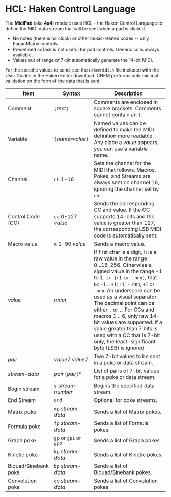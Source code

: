 # HCL: Haken Control Language

The **MidiPad** (aka **4x4**) module uses HCL - the Haken Control Language to define the MIDI data stream that will be sent when a pad is clicked.

- No notes (there is no clock) or other music-related codes -- only EaganMatrix controls.
- Predefined ccTask is not useful for pad controls. Generic cc is always available.
- Values out of range of 7-bit automatically generate the 14-bit MIDI.

For the specific values to send, see the `HakenMidi.h` file included with the User Guides in the Haken Editor download.
CHEM performs only minimal validation on the form of the data that is sent.

| Item | Syntax | Description |
| -- | -- | -- |
| Comment | `[`_text_`]` | Comments are enclosed in square brackets. Comments cannot contain an `]`. |
| Variable | `{`_name_`=`_value_`}` | Named values can be defined to make the MIDI definition more readable. Any place a _value_ appears, you can use a variable name. |
| Channel | `ch` 1-16 | Sets the channel for the MIDI that follows. Macros, Pokes, and Streams are always sent on channel 16, ignoring the channel set by `ch`. |
| Control Code (CC) | `cc` 0-127 _value_ | Sends the corresponding CC and value. If the CC supports 14-bits and the value is greater than 127, the corresponding LSB MIDI code is automatically sent. |
| Macro value |  `m` 1-90 _value_ | Sends a macro value. |
| _value_ | _nnnn_ | If first char is a digit, it is a raw value in the range 0...16_256. Otherwise a signed value in the range -1 to 1. `[+-](1 or .nnn)`, that is: `-1` .. `+1`: `-1`, `-.nnn`, `+1` or `.nnn`. An underscore can be used as a visual separator. The decimal point can be either `.` or `,`. For CCs and macros 1 .. 6, only raw 14-bit values are supported. If a value greater than 7 bits is used with a CC that is 7-bit only, the least-significant byte (LSB) is ignored. |
| _pair_ | _value7_ _value7_ | Two 7-bit values to be sent in a poke or data stream. |
| _stream-data_ | _pair_ [_pair_]* | List of pairs of 7-bit values for a poke or data stream. |
| Begin stream | `s` _stream-number_ | Begins the specified data stream. |
| End Stream | `end` | Optional for poke streams. |
| Matrix poke | `mp` _stream-data_ | Sends a list of Matrix pokes. |
| Formula poke | `fp` _stream-data_ | Sends a list of Formula pokes. |
| Graph poke | `gp` or `gp1` or `gp2` | Sends a list of Graph pokes. |
| Kinetic poke  | `kp` _stream-data_ | Sends a list of Kinetic pokes. |
| Biquad/Sinebank poke | `bp` _stream-data_ | Sends a list of Biquad/Sinebank pokes. |
| Convolution poke | `cv` _stream-data_ | Sends a list of Convolution pokes |

